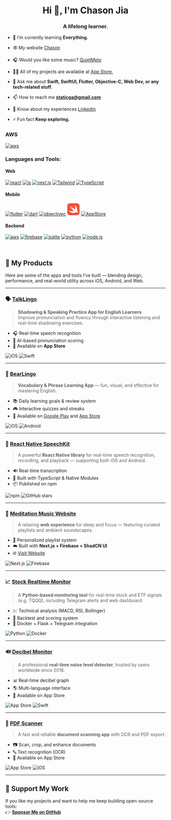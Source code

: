 <h1 align="center">Hi 👋, I'm Chason Jia</h1>  
<h3 align="center">A lifelong learner.</h3>

- 🌱 I’m currently learning **Everything.**

- 🕸️ My website [Chason](https://chason.app)

- 🎧 Would you like some music? [QuietMelo](https://music.chason.app/) 

- 👨‍💻 All of my projects are available at [App Store.](https://apps.apple.com/us/developer/jia-chuansheng/id789568029)

- 💬 Ask me about **Swift, SwiftUI, Flutter, Objective-C, Web Dev, or any tech-related stuff.**

- 📫 How to reach me **[staticga@gmail.com](mailto:staticga@gmail.com)**

- 📄 Know about my experiences [Linkedin](https://www.linkedin.com/in/caguard)

- ⚡ Fun fact **Keep exploring.** 
  
<h3>AWS</h3>  
<a href="https://www.credly.com/badges/14eccc02-8f99-4610-b7c8-784b30a95010/public_url" target="_blank" rel="noreferrer"> <img src="https://raw.githubusercontent.com/jerryga/certifications/6132f380fb675c3c2cb752ed0cf0262c4362d45b/aws-certified-cloud-practitioner.png" alt="aws" width="100" height="100"/> </a>

<h3 align="left">Languages and Tools:</h3>  
<h4 align="left">Web</h4>  

<p align="left"> 

  <a href="https://react.dev/" target="_blank" rel="noreferrer"> <img src="https://www.vectorlogo.zone/logos/reactjs/reactjs-icon.svg" alt="react" width="40" height="40"/></a> 
  <a href="https://developer.mozilla.org/en-US/docs/Web/JavaScript" target="_blank" rel="noreferrer"> <img src="https://www.vectorlogo.zone/logos/javascript/javascript-icon.svg" alt="js" width="40" height="40"/></a>
  <a href="https://nextjs.org/" target="_blank" rel="noreferrer"> <img src="https://www.vectorlogo.zone/logos/nextjs/nextjs-icon.svg" alt="next.js" width="40" height="40"/></a> 
  <a href="https://tailwindcss.com/" target="_blank" rel="noreferrer"> <img src="https://www.vectorlogo.zone/logos/tailwindcss/tailwindcss-icon.svg" alt="Tailwind" width="40" height="40"/></a> 
    <a href="[https://tailwindcss.com/](https://www.typescriptlang.org/)" target="_blank" rel="noreferrer"> <img src="https://www.vectorlogo.zone/logos/typescriptlang/typescriptlang-icon.svg" alt="TypeScript" width="40" height="40"/></a> 

<h4 align="left">Mobile</h4>  
  <a href="https://flutter.dev" target="_blank" rel="noreferrer"> <img src="https://www.vectorlogo.zone/logos/flutterio/flutterio-icon.svg" alt="flutter" width="40" height="40"/></a> 
<a href="https://dart.dev" target="_blank" rel="noreferrer"> <img src="https://www.vectorlogo.zone/logos/dartlang/dartlang-icon.svg" alt="dart" width="40" height="40"/></a>
  <a href="https://developer.apple.com/library/archive/documentation/Cocoa/Conceptual/ProgrammingWithObjectiveC/Introduction/Introduction.html" target="_blank" rel="noreferrer"> <img src="https://www.vectorlogo.zone/logos/apple_objectivec/apple_objectivec-icon.svg" alt="objectivec" width="40" height="40"/></a> 
  <a href="https://developer.apple.com/swift/" target="_blank" rel="noreferrer"> <img src="https://raw.githubusercontent.com/devicons/devicon/master/icons/swift/swift-original.svg" alt="swift" width="40" height="40"/></a> 
    <a href="https://apps.apple.com/" target="_blank" rel="noreferrer"> <img src="https://www.vectorlogo.zone/logos/apple_appstore/apple_appstore-icon.svg" alt="AppStore" width="40" height="40"/></a> 

<h4 align="left">Backend</h4>  
<a href="https://aws.amazon.com/" target="_blank" rel="noreferrer"> <img src="https://www.vectorlogo.zone/logos/amazon_aws/amazon_aws-icon.svg" alt="aws" width="40" height="40"/></a> 
<a href="https://firebase.google.com/" target="_blank" rel="noreferrer"> <img src="https://www.vectorlogo.zone/logos/firebase/firebase-icon.svg" alt="firebase" width="40" height="40"/></a> 
  <a href="https://www.sqlite.org/" target="_blank" rel="noreferrer"> <img src="https://www.vectorlogo.zone/logos/sqlite/sqlite-icon.svg" alt="sqlite" width="40" height="40"/></a> 
  <a href="https://www.python.org/" target="_blank" rel="noreferrer"> <img src="https://www.vectorlogo.zone/logos/python/python-icon.svg" alt="python" width="40" height="40"/></a> 
  <a href="https://nodejs.org/en" target="_blank" rel="noreferrer"> <img src="https://www.vectorlogo.zone/logos/nodejs/nodejs-icon.svg" alt="node.js" width="40" height="40"/></a> 

</p>

<br>


## 🚀 My Products

Here are some of the apps and tools I’ve built — blending design, performance, and real-world utility across iOS, Android, and Web.

---

### 🗣️ [TalkLingo](https://apps.apple.com/us/app/talklingo-shadowing-in-english/id6463693914)
> **Shadowing & Speaking Practice App for English Learners**  
> Improve pronunciation and fluency through interactive listening and real-time shadowing exercises.

- 🎧 Real-time speech recognition  
- 🧠 AI-based pronunciation scoring  
- 📱 Available on **App Store**

![iOS](https://img.shields.io/badge/iOS-App-blue?logo=apple)
![Swift](https://img.shields.io/badge/Swift-UIKit-orange)

---

### 🐻 [BearLingo](https://apps.apple.com/us/app/bearlingo/id6753905526)
> **Vocabulary & Phrase Learning App** — fun, visual, and effective for mastering English.  

- 📚 Daily learning goals & review system  
- 🎮 Interactive quizzes and streaks  
- 📱 Available on [Google Play](https://play.google.com/store/apps/details?id=com.chasonlab.vocabulary) and [App Store](https://apps.apple.com/us/app/bearlingo/id6753905526)

![iOS](https://img.shields.io/badge/iOS-App-blue?logo=apple)
![Android](https://img.shields.io/badge/Android-App-green?logo=android)

---

### 🎤 [React Native SpeechKit](https://github.com/jerryga/react-native-speechkit)
> A powerful **React Native library** for real-time speech recognition, recording, and playback — supporting both iOS and Android.

- 🔊 Real-time transcription  
- 🧩 Built with TypeScript & Native Modules  
- 📦 Published on npm

![npm](https://img.shields.io/npm/v/react-native-speechkit?color=brightgreen)
![GitHub stars](https://img.shields.io/github/stars/jerryga/react-native-speechkit?style=social)

---

### 🎵 [Meditation Music Website](https://music.chason.app/)
> A relaxing **web experience** for sleep and focus — featuring curated playlists and ambient soundscapes.

- 🌙 Personalized playlist system  
- ☁️ Built with **Next.js + Firebase + ShadCN UI**  
- 🌐 [Visit Website](https://music.chason.app/)

![Next.js](https://img.shields.io/badge/Next.js-Web_App-black?logo=next.js)
![Firebase](https://img.shields.io/badge/Firebase-Backend-yellow?logo=firebase)

---

### 📈 [Stock Realtime Monitor](https://github.com/jerryga/stock_monitor)
> A **Python-based monitoring tool** for real-time stock and ETF signals (e.g. TQQQ), including Telegram alerts and web dashboard.

- 💹 Technical analysis (MACD, RSI, Bollinger)  
- 🧠 Backtest and scoring system  
- 🧰 Docker + Flask + Telegram integration

![Python](https://img.shields.io/badge/Python-3.11-blue)
![Docker](https://img.shields.io/badge/Docker-ready-blue)

---

### 🔊 [Decibel Monitor](https://apps.apple.com/us/app/decibel-meter-sound-db-level/id1382533198)
> A professional **real-time noise level detector**, trusted by users worldwide since 2018.  

- 📊 Real-time decibel graph  
- 🌎 Multi-language interface  
- 📱 Available on App Store

![App Store](https://img.shields.io/badge/App_Store-Download-blue?logo=apple)
![Swift](https://img.shields.io/badge/Swift-UIKit-orange)

---

### 📄 [PDF Scanner](https://apps.apple.com/us/app/scanner-pdf-ocr-scanner/id1545894404)
> A fast and reliable **document scanning app** with OCR and PDF export.

- 📷 Scan, crop, and enhance documents  
- 🔤 Text recognition (OCR)  
- 📱 Available on App Store

![App Store](https://img.shields.io/badge/App_Store-Download-blue?logo=apple)
![iOS](https://img.shields.io/badge/iOS-App-blue?logo=apple)

---

## 💖 Support My Work
If you like my projects and want to help me keep building open-source tools:  
👉 [**Sponsor Me on GitHub**](https://github.com/sponsors/jerryga)

